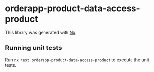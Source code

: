 # orderapp-product-data-access-product

This library was generated with [Nx](https://nx.dev).

## Running unit tests

Run `nx test orderapp-product-data-access-product` to execute the unit tests.
